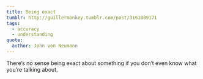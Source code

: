 ```yaml
---
title: Being exact
tumblr: http://guillermonkey.tumblr.com/post/3161809171
tags:
  - accuracy
  - understanding
quote:
  author: John von Neumann
---
```


There’s no sense being exact about something if you don’t even know what you’re talking about.
